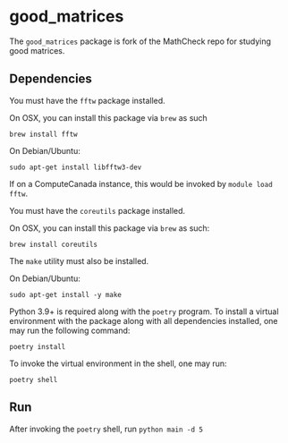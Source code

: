 # good_matrices

The `good_matrices` package is fork of the MathCheck repo for studying good
matrices.

## Dependencies

You must have the `fftw` package installed. 

On OSX, you can install this package via `brew` as such
```
brew install fftw
```

On Debian/Ubuntu:
```
sudo apt-get install libfftw3-dev
```

If on a ComputeCanada instance, this would be invoked by `module load fftw`.

You must have the `coreutils` package installed. 

On OSX, you can install this package via `brew` as such:
```
brew install coreutils
```

The `make` utility must also be installed. 

On Debian/Ubuntu:

```
sudo apt-get install -y make
```

Python 3.9+ is required along with the `poetry` program. To install a virtual
environment with the package along with all dependencies installed, one may run
the following command:

```
poetry install
```

To invoke the virtual environment in the shell, one may run:

```
poetry shell
```

## Run

After invoking the `poetry` shell, run `python main -d 5`

